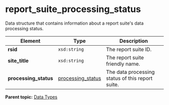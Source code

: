# report_suite_processing_status

Data structure that contains information about a report suite's data processing status.

|Element|Type|Description|
|-------|----|-----------|
|**rsid** |`xsd:string` | The report suite ID. |
|**site_title** |`xsd:string` | The report suite friendly name. |
|**processing_status** |[processing_status](r_processing_status.md#) | The data processing status of this report suite. |

**Parent topic:** [Data Types](../data_types/c_datatypes.md)


